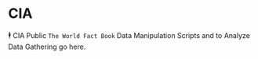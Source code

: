 # CIA
🕴 CIA Public `The World Fact Book` Data Manipulation Scripts and to Analyze Data Gathering go here.
